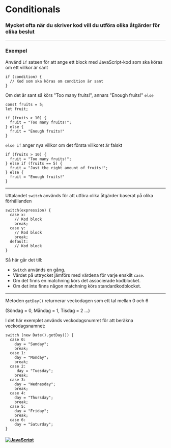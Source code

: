 # Conditionals

### Mycket ofta när du skriver kod vill du utföra olika åtgärder för olika beslut

---

### Exempel

Använd `if` satsen för att ange ett block med JavaScript-kod som ska köras om ett villkor är sant

```
if (condition) {
  // Kod som ska köras om condition är sant
}
```

Om det är sant så körs "Too many fruits!", annars "Enough fruits!" `else`

```
const fruits = 5;
let fruit;

if (fruits > 10) {
  fruit = "Too many fruits!";
} else {
  fruit = "Enough fruits!"
}
```

`else if` anger nya villkor om det första villkoret är falskt

```
if (fruits > 10) {
  fruit = "Too many fruits!";
} else if (fruits == 5) {
  fruit = "Just the right amount of fruits!";
} else {
  fruit = "Enough fruits!"
}
```

---

Uttalandet `switch` används för att utföra olika åtgärder baserat på olika förhållanden

```
switch(expression) {
  case x:
    // Kod block
    break;
  case y:
    // Kod block
    break;
  default:
    // Kod block
}
```

Så här går det till:

- `Switch` används en gång.
- Värdet på uttrycket jämförs med värdena för varje enskilt `case`.
- Om det finns en matchning körs det associerade kodblocket.
- Om det inte finns någon matchning körs standardkodblocket.

---

Metoden `getDay()` returnerar veckodagen som ett tal mellan 0 och 6

(Söndag = 0, Måndag = 1, Tisdag = 2 ...)

I det här exemplet används veckodagsnumret för att beräkna veckodagsnamnet:

```
switch (new Date().getDay()) {
  case 0:
    day = "Sunday";
    break;
  case 1:
    day = "Monday";
    break;
  case 2:
     day = "Tuesday";
    break;
  case 3:
    day = "Wednesday";
    break;
  case 4:
    day = "Thursday";
    break;
  case 5:
    day = "Friday";
    break;
  case 6:
    day = "Saturday";
}
```

#### <a href="/README.md">![JavaScript](https://img.shields.io/badge/JavaScript-⬅️-332c00?style=for-the-badge&logo=JavaScript)</a>
